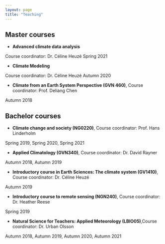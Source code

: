 ```yaml
---
layout: page
title: "Teaching"
---
```


## Master courses 

* **Advanced climate data analysis** 

Course coordinator: Dr. Céline Heuzé
Spring 2021


* **Climate Modeling**

Course coordinator: Dr. Céline Heuzé
Autumn 2020


* **Climate from an Earth System Perspective (GVN 460)**, Course coordinator: Prof. Deliang Chen

Autumn 2018 


## Bachelor courses 

* **Climate change and society (NG0220)**, Course coordinator: Prof. Hans Linderholm

Spring 2019, Spring 2020, Spring 2021


* **Applied Climatology (GVN340)**, Course coordinator: Dr. David Rayner 

Autumn 2018, Autumn 2019 


* **Introductory course in Earth Sciences: The climate system (GV1410)**, Course coordinator: Dr. Céline Heuzé

Autumn 2019 


* **Introductory course to remote sensing (NGN240)**, Course coordinator: Dr. Heather Reese

Spring 2019 


* **Natural Science for Teachers: Applied Meteorology (LBIO05)**,Course coordinator: Dr. Urban Olsson

Autumn 2018, Autumn 2019, Autumn 2020, Autumn 2021 




